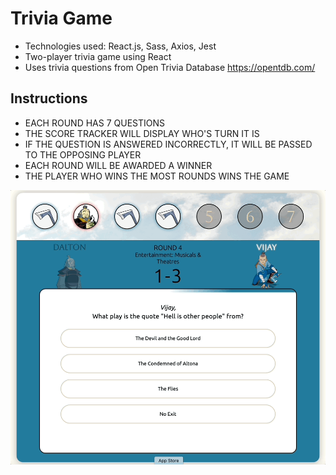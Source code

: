 # Trivia Game

-   Technologies used: React.js, Sass, Axios, Jest
-   Two-player trivia game using React
-   Uses trivia questions from Open Trivia Database https://opentdb.com/

## Instructions

-   EACH ROUND HAS 7 QUESTIONS
-   THE SCORE TRACKER WILL DISPLAY WHO'S TURN IT IS
-   IF THE QUESTION IS ANSWERED INCORRECTLY, IT WILL BE PASSED TO THE OPPOSING PLAYER
-   EACH ROUND WILL BE AWARDED A WINNER
-   THE PLAYER WHO WINS THE MOST ROUNDS WINS THE GAME

![](https://github.com/dsteele92/trivia-game/blob/master/triviaGIF.gif)
